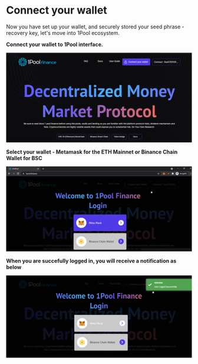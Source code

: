 # Connect your wallet

Now  you have set up your wallet, and securely stored your seed phrase - recovery key, let's move into 1Pool ecosystem.

**Connect your wallet to 1Pool interface.**

![](../../.gitbook/assets/2021-08-31-14-.png)

**Select your wallet -  Metamask for the ETH Mainnet or Binance Chain Wallet for BSC**

![](../../.gitbook/assets/2021-08-31-4-.png)

**When you are succefully logged in, you will receive a notification as below**

![](../../.gitbook/assets/2021-08-31-20-.png)

